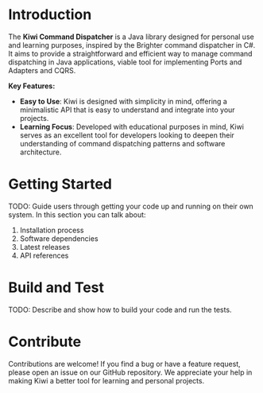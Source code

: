 # Introduction
The **Kiwi Command Dispatcher** is a Java library designed for personal use and learning purposes, inspired by the Brighter
 command dispatcher in C#. It aims to provide a straightforward and efficient way to manage command dispatching in Java
 applications, viable tool for implementing Ports and Adapters and CQRS.
 
**Key Features:**
- **Easy to Use**: Kiwi is designed with simplicity in mind, offering a minimalistic API that is easy to understand and
 integrate into your projects.
- **Learning Focus**: Developed with educational purposes in mind, Kiwi serves as an excellent tool for developers looking to
 deepen their understanding of command dispatching patterns and software architecture.

# Getting Started
TODO: Guide users through getting your code up and running on their own system. In this section you can talk about:
1.	Installation process
2.	Software dependencies
3.	Latest releases
4.	API references

# Build and Test
TODO: Describe and show how to build your code and run the tests. 

# Contribute
Contributions are welcome! If you find a bug or have a feature request, please open an issue on our GitHub repository. We
 appreciate your help in making Kiwi a better tool for learning and personal projects.

